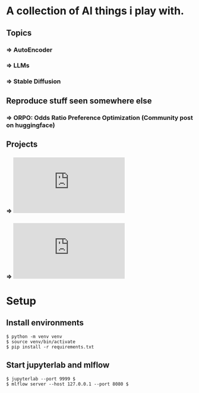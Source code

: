 # A collection of AI things i play with.
## Topics
### => AutoEncoder
### => LLMs
### => Stable Diffusion

## Reproduce stuff seen somewhere else
### => ORPO: Odds Ratio Preference Optimization (Community post on huggingface)

## Projects
### => ![Digitizing Bills](https://github.com/krauhen/ai-playground/blob/main/projects/digitize_bill/README.md)
### => ![Label PDF Documents](https://github.com/krauhen/ai-playground/blob/main/projects/label_pdf_documents/README.md)

# Setup
## Install environments
```shell
$ python -m venv venv
$ source venv/bin/activate
$ pip install -r requirements.txt
```
## Start jupyterlab and mlflow
```shell
$ jupyterlab --port 9999 $
$ mlflow server --host 127.0.0.1 --port 8080 $
```
